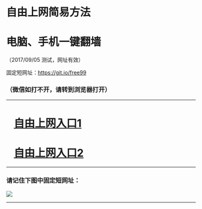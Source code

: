 ﻿# 自由上网简易方法

# 电脑、手机一键翻墙

（2017/09/05 测试，网址有效）

固定短网址：https://git.io/free99

### （微信如打不开，请转到浏览器打开）


***





# &nbsp;&nbsp; <a href="http://ft2044715334.fwq-tz1001.xyz/fwqtz01.html?t=09050017448 " target="_blank">自由上网入口1</a>
# &nbsp;&nbsp; <a href="http://ft1198923246.fwq-tz1002.xyz/fwqtz02.html?t=09050015467 " target="_blank">自由上网入口2</a>
***

### 请记住下图中固定短网址：

<img src="https://s3-us-west-2.amazonaws.com/fwq-1001/yjfq-20170905okok.png" /> 


***

